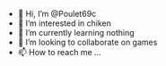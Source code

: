 - 👋 Hi, I’m @Poulet69c
- 👀 I’m interested in chiken
- 🌱 I’m currently learning nothing
- 💞️ I’m looking to collaborate on games
- 📫 How to reach me ...

<!---
Poulet69c/Poulet69c is a ✨ special ✨ repository because its `README.md` (this file) appears on your GitHub profile.
You can click the Preview link to take a look at your changes.
--->
